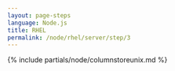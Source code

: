 ```yaml
---
layout: page-steps
language: Node.js
title: RHEL
permalink: /node/rhel/server/step/3
---
```


{% include partials/node/columnstoreunix.md %}
